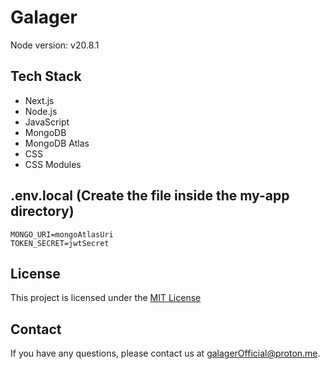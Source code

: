 # Galager

Node version: v20.8.1

## Tech Stack

- Next.js
- Node.js
- JavaScript
- MongoDB
- MongoDB Atlas
- CSS
- CSS Modules

## .env.local (Create the file inside the my-app directory)

```
MONGO_URI=mongoAtlasUri
TOKEN_SECRET=jwtSecret
```

## License

This project is licensed under the [MIT License](LICENSE)

## Contact

If you have any questions, please contact us at galagerOfficial@proton.me.
